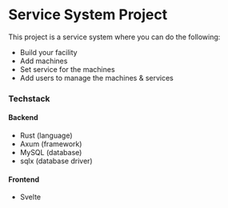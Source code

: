 # Service System Project

This project is a service system where you can do the following:

- Build your facility
- Add machines
- Set service for the machines
- Add users to manage the machines & services

### Techstack

#### Backend

- Rust (language)
- Axum (framework)
- MySQL (database)
- sqlx (database driver)

#### Frontend

- Svelte
